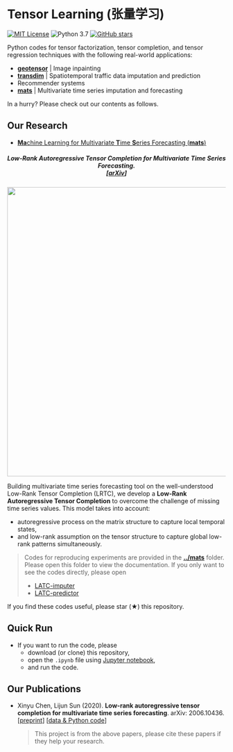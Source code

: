 # Tensor Learning (张量学习)

[![MIT License](https://img.shields.io/badge/license-MIT-green.svg)](https://opensource.org/licenses/MIT)
![Python 3.7](https://img.shields.io/badge/Python-3.7-blue.svg)
[![GitHub stars](https://img.shields.io/github/stars/xinychen/tensor-learning.svg?logo=github&label=Stars&logoColor=white)](https://github.com/xinychen/tensor-learning)

Python codes for tensor factorization, tensor completion, and tensor regression techniques with the following real-world applications:

- [**geotensor**](https://github.com/xinychen/geotensor) | Image inpainting
- [**transdim**](https://github.com/xinychen/transdim) | Spatiotemporal traffic data imputation and prediction
- Recommender systems
- [**mats**](https://github.com/xinychen/tensor-learning/tree/master/mats) | Multivariate time series imputation and forecasting

In a hurry? Please check out our contents as follows.


Our Research
---

- [**Ma**chine Learning for Multivariate **T**ime **S**eries Forecasting (**mats**)](https://github.com/xinychen/tensor-learning/tree/master/mats)

<h5 align="center"><i>Low-Rank Autoregressive Tensor Completion for Multivariate Time Series Forecasting.<br>
  [<a href="https://arxiv.org/abs/2006.10436">arXiv</a>]</i></h5>

<p align="center">
<img align="middle" src="https://github.com/xinychen/transdim/blob/master/images/predictor-explained.png" width="666" />
</p>

Building multivariate time series forecasting tool on the well-understood Low-Rank Tensor Completion (LRTC), we develop a **Low-Rank Autoregressive Tensor Completion** to overcome the challenge of missing time series values. This model takes into account:

- autoregressive process on the matrix structure to capture local temporal states,
- and low-rank assumption on the tensor structure to capture global low-rank patterns simultaneously.

> Codes for reproducing experiments are provided in the [**../mats**](https://github.com/xinychen/tensor-learning/tree/master/mats) folder. Please open this folder to view the documentation. If you only want to see the codes directly, please open
>  - [LATC-imputer](https://nbviewer.jupyter.org/github/xinychen/tensor-learning/blob/master/mats/LATC-imputer.ipynb)
>  - [LATC-predictor](https://nbviewer.jupyter.org/github/xinychen/tensor-learning/blob/master/mats/LATC-predictor.ipynb)

If you find these codes useful, please star (★) this repository.

Quick Run
---

- If you want to run the code, please
  - download (or clone) this repository,
  - open the `.ipynb` file using [Jupyter notebook](https://jupyter.org/install.html),
  - and run the code.

Our Publications
--------------

- Xinyu Chen, Lijun Sun (2020). **Low-rank autoregressive tensor completion for multivariate time series forecasting**. arXiv: 2006.10436. [[preprint](https://arxiv.org/abs/2006.10436)] [[data & Python code](https://github.com/xinychen/tensor-learning)]

  >This project is from the above papers, please cite these papers if they help your research.

